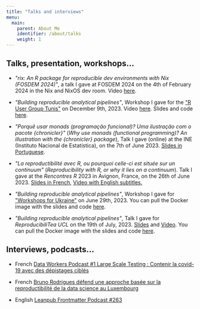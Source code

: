```yaml
---
title: "Talks and interviews"
menu:
  main:
    parent: About Me
    identifier: /about/talks
    weight: 1
---
```


## Talks, presentation, workshops...

- *"rix: An R package for reproducible dev environments with Nix (FOSDEM 2024)"*, a talk I gave at FOSDEM 2024 on the 4th of February 2024 in the Nix and NixOS dev room. Video [here](https://www.youtube.com/watch?v=eWt1oXatxw8).

- *"Building reproducible analytical pipelines"*, Workshop I gave for the ["R User Group Tunis"](https://www.meetup.com/tunis-r-user-group/) on December 9th, 2023. Video [here](https://www.youtube.com/watch?v=1jVJSPsC4Yo). Slides and code [here](https://github.com/b-rodrigues/raps_rug_tunis/tree/master/raps_rug_tunis).

- *"Porquê usar monads (programação funcional)? Uma ilustração com o pacote {chronicler}"* (*Why use monads (functional programming)? An illustration with the {chronicler} package*), Talk I gave (online) at the INE (Instituto Nacional de Estatística), on the 7th of June 2023. [Slides in Portuguese](https://jocular-panda-1e5d6e.netlify.app/#/title-slide).

- *"La reproductibilité avec R, ou pourquoi celle-ci est située sur un continuum"* (*Reproducibility with R, or why it lies on a continuum*). Talk I gave at the *Rencontres R* 2023 in Avignon, France, on the 26th of June 2023. [Slides in French](https://649017259ea33242fbd1a328--courageous-cajeta-2542d9.netlify.app/#/title-slide), [Video with English subtitles.](https://youtu.be/kan7-thkqYk)

- *"Building reproducible analytical pipelines"*, Workshop I gave for ["Workshops for Ukraine"](https://sites.google.com/view/dariia-mykhailyshyna/main/r-workshops-for-ukraine#h.i3fjt5lw8dyo) on June 29th, 2023. You can pull the Docker image with the slides and code [here](https://hub.docker.com/repository/docker/brodriguesco/raps_ukraine/general).

- *"Building reproducible analytical pipelines"*, Talk I gave for *ReproducibiliTea UCL* on the 19th of July, 2023. [Slides](https://64a7f00fce57ea61a8302dd5--stellar-bublanina-8574b2.netlify.app/#/title-slide) and [Video](https://youtu.be/zs6LtT0PavM). You can pull the Docker image with the slides and code [here](https://hub.docker.com/repository/docker/brodriguesco/raps_reprotea/general).

## Interviews, podcasts...

- French [Data Workers Podcast #1 Large Scale Testing : Contenir la covid-19 avec des dépistages ciblés](https://youtu.be/vI6KbMJAMQk)

- French [Bruno Rodrigues défend une approche basée sur la reproductibilité de la data science au Luxembourg](https://archive.is/uNxNw)

- English [Leanpub Frontmatter Podcast #263](https://www.youtube.com/watch?v=aXfjhf2cDo0)
